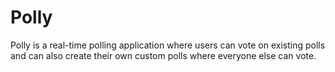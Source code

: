 # Polly
Polly is a real-time polling application where users can vote on existing polls and can also create their own custom polls where everyone else can vote.
